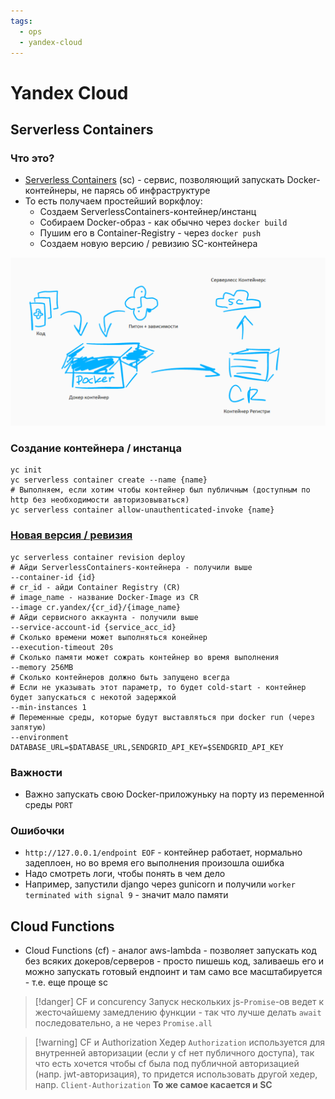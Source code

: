 ```yaml
---
tags:
  - ops
  - yandex-cloud
---
```


# Yandex Cloud

## Serverless Containers

### Что это?

- [Serverless Containers](https://cloud.yandex.ru/services/serverless-containers) (sc) - сервис, позволяющий запускать
  Docker-контейнеры, не парясь об инфраструктуре
- То есть получаем простейший воркфлоу:
    - Создаем ServerlessContainers-контейнер/инстанц
    - Собираем Docker-образ - как обычно через `docker build`
    - Пушим его в Container-Registry - через `docker push`
    - Создаем новую версию / ревизию SC-контейнера

![](sc.png)

### Создание контейнера / инстанца

```shell
yc init
yc serverless container create --name {name}
# Выполняем, если хотим чтобы контейнер был публичным (доступным по http без необходимости авторизовываться)
yc serverless container allow-unauthenticated-invoke {name}
```

### [Новая версия / ревизия](https://cloud.yandex.ru/docs/cli/cli-ref/managed-services/serverless/container/revision/deploy)

```shell
yc serverless container revision deploy
# Айди ServerlessContainers-контейнера - получили выше  
--container-id {id} 
# cr_id - айди Container Registry (CR)
# image_name - название Docker-Image из CR
--image cr.yandex/{cr_id}/{image_name} 
# Айди сервисного аккаунта - получили выше
--service-account-id {service_acc_id}
# Сколько времени может выполняться конейнер
--execution-timeout 20s
# Сколько памяти может сожрать контейнер во время выполнения 
--memory 256MB
# Сколько контейнеров должно быть запущено всегда
# Если не указывать этот параметр, то будет cold-start - контейнер будет запускаться с некотой задержкой
--min-instances 1
# Переменные среды, которые будут выставляться при docker run (через запятую)
--environment DATABASE_URL=$DATABASE_URL,SENDGRID_API_KEY=$SENDGRID_API_KEY
```

### Важности

- Важно запускать свою Docker-приложуньку на порту из переменной среды `PORT`

### Ошибочки

- `http://127.0.0.1/endpoint EOF` - контейнер работает, нормально задеплоен, но во время его выполнения произошла ошибка
- Надо смотреть логи, чтобы понять в чем дело
- Например, запустили django через gunicorn и получили `worker terminated with signal 9` - значит мало памяти 


## Cloud Functions

- Cloud Functions (cf) - аналог aws-lambda - позволяет запускать код без всяких докеров/серверов - просто пишешь код, заливаешь его и можно запускать готовый ендпоинт и там само все масштабируется - т.е. еще проще sc

> [!danger] CF и concurency
> Запуск нескольких js-`Promise`-ов ведет к жесточайшему замедлению функции - так что лучше делать `await` последовательно, а не через `Promise.all`

> [!warning] CF и Authorization
> Хедер `Authorization` используется для внутренней авторизации (если у cf нет публичного доступа), так что есть хочется чтобы cf была под публичной авторизацией (напр. jwt-авторизация), то придется использовать другой хедер, напр. `Client-Authorization` 
> **То же самое касается и SC**


